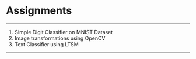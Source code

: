 # Assignments 

--------------------------------------------

1. Simple Digit Classifier on MNIST Dataset
2. Image transformations using OpenCV
3. Text Classifier using LTSM 

-------------------------------------------
